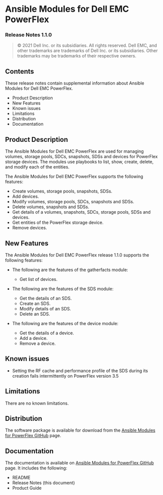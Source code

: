 **Ansible Modules for Dell EMC PowerFlex** 
=========================================
### Release Notes 1.1.0

>   © 2021 Dell Inc. or its subsidiaries. All rights reserved. Dell
>   EMC, and other trademarks are trademarks of Dell Inc. or its
>   subsidiaries. Other trademarks may be trademarks of their respective
>   owners.

Contents
-------
These release notes contain supplemental information about Ansible
Modules for Dell EMC PowerFlex.

-   Product Description
-   New Features
-   Known issues
-   Limitations
-   Distribution
-   Documentation

Product Description
-------------------

The Ansible Modules for Dell EMC PowerFlex are used for managing volumes,
storage pools, SDCs, snapshots, SDSs and devices for PowerFlex storage devices. 
The modules use playbooks to list, show, create, delete, and modify
each of the entities.

The Ansible Modules for Dell EMC PowerFlex supports the following
features:

-   Create volumes, storage pools, snapshots, SDSs.
-   Add devices.
-   Modify volumes, storage pools, SDCs, snapshots and SDSs.
-   Delete volumes, snapshots and SDSs.
-   Get details of a volumes, snapshots, SDCs, storage pools, SDSs and devices.
-   Get entities of the PowerFlex storage device.
-   Remove devices.

New Features
---------------------------

The Ansible Modules for Dell EMC PowerFlex release 1.1.0 supports the
following features:

- The following are the features of the gatherfacts module:
   - Get list of devices.

- The following are the features of the SDS module:
   - Get the details of an SDS.
   - Create an SDS.
   - Modify details of an SDS.
   - Delete an SDS.

- The following are the features of the device module:
   - Get the details of a device.
   - Add a device.
   - Remove a device.
  

Known issues
------------
- Setting the RF cache and performance profile of the SDS during its creation fails intermittently on PowerFlex version 3.5 

Limitations
-----------
There are no known limitations.

Distribution
------------
The software package is available for download from the [Ansible Modules
for PowerFlex GitHub](https://github.com/dell/ansible-powerflex) page.

Documentation
-------------
The documentation is available on [Ansible Modules for PowerFlex GitHub](https://github.com/dell/ansible-powerflex)
page. It includes the following:

   - README
   - Release Notes (this document)
   - Product Guide
